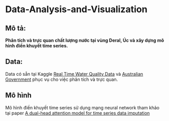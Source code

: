# Data-Analysis-and-Visualization
## Mô tả: 
**Phân tích và trực quan chất lượng nước tại vùng Deral, Úc và xây dựng mô hình điền khuyết time series.**

## Data:
Data có sẵn tại Kaggle [Real Time Water Quality Data](https://www.kaggle.com/datasets/ivivan/real-time-water-quality-data) và [Australian Government](https://data.gov.au/data/) phục vụ cho việc phân tích và trực quan.
## Mô hình
Mô hình điền khuyết time series sử dụng mạng neural network tham khảo tại paper [A dual-head attention model for time series data imputation](https://www.sciencedirect.com/science/article/pii/S016816992100394X)
